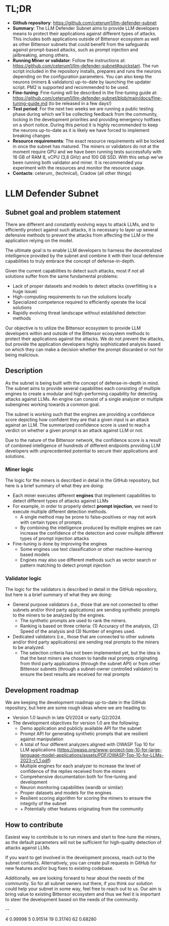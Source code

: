 # TL;DR
- **Github repository**: https://github.com/ceterum1/llm-defender-subnet
- **Summary**: The LLM Defender Subnet aims to provide LLM developers means to protect their applications against different types of attacks. This includes both applications outside of Bittensor ecosystem as well as other Bittensor subnets that could benefit from the safeguards against prompt-based attacks, such as prompt injection and jailbreaking, among others.
- **Running Miner or validator**: Follow the instructions at: https://github.com/ceterum1/llm-defender-subnet#quickstart. The run script included in the repository installs, prepares and runs the neurons depending on the configuration parameters. You can also keep the neurons (miners & validators) up-to-date by launching the updater script. PM2 is supported and recommended to be used.
- **Fine-tuning**: Fine-tuning will be described in the fine-tuning guide at: https://github.com/ceterum1/llm-defender-subnet/blob/main/docs/fine-tuning-guide.md (to be released in a few days!)
- **Test period**: For the next two weeks we are running a public testing phase during which we'll be collecting feedback from the community, locking in the development priorities and providing emergency hotfixes on a short notice. During this period it is highly recommended to keep the neurons up-to-date as it is likely we have forced to implement breaking changes 
- **Resource requirements**: The exact resource requirements will be locked in once the subnet has matured. The miners or validators do not at the moment require GPU and we have been running tests successfully with 16 GB of RAM 8, vCPU (3,8 GHz) and 100 GB SSD. With this setup we've been running both validator and miner. It is recommended you experiment with the resources and monitor the resource usage. 
- **Contacts**: ceterum_ (technical), Cradow (all other things) 


# LLM Defender Subnet

## Subnet goal and problem statement
There are different and constantly evolving ways to attack LLMs, and to efficiently protect against such attacks, it is necessary to layer up several defensive methods to prevent the attacks from affecting the LLM or the application relying on the model.

The ultimate goal is to enable LLM developers to harness the decentralized intelligence provided by the subnet and combine it with their local defensive capabilities to truly embrace the concept of defense-in-depth.

Given the current capabilities to detect such attacks, most if not all solutions suffer from the same fundamental problems:
- Lack of proper datasets and models to detect attacks (overfitting is a huge issue)
- High-computing requirements to run the solutions locally
- Specialized competence required to efficiently operate the local solutions
- Rapidly evolving threat landscape without established detection methods

Our objective is to utilize the Bittensor ecosystem to provide LLM developers within and outside of the Bittensor ecosystem methods to protect their applications against the attacks. We do not prevent the attacks, but provide the application developers highly sophisticated analysis based on which they can make a decision whether the prompt discarded or not for being malicious.

## Description
As the subnet is being built with the concept of defense-in-depth in mind. The subnet aims to provide several capabilities each consisting of multiple engines to create a modular and high-performing capability for detecting attacks against LLMs. An engine can consist of a single analyzer or multiple subengines working towards a common goal.

The subnet is working such that the engines are providing a confidence score depicting how confident they are that a given input is an attack against an LLM. The summarized confidence score is used to reach a verdict on whether a given prompt is an attack against LLM or not.

Due to the nature of the Bittensor network, the confidence score is a result of combined intelligence of hundreds of different endpoints providing LLM developers with unprecedented potential to secure their applications and solutions.

### Miner logic
The logic for the miners is described in detail in the GitHub repository, but here is a brief summary of what they are doing:
- Each miner executes different **engines** that implement capabilities to detect different types of attacks against LLMs
- For example, in order to properly detect **prompt injection**, we need to execute multiple different detection methods. 
    - A single method may be prone to false-positives or may not work with certain types of prompts.
    - By combining the intelligence produced by multiple engines we can increase the confidence of the detection and cover multiple different types of prompt injection attacks
- Fine-tuning is done by improving the engines
    - Some engines use text classification or other machine-learning based models
    - Engines may also use different methods such as vector search or pattern matching to detect prompt injection

### Validator logic
The logic for the validators is described in detail in the GitHub repository, but here is a brief summary of what they are doing:
- General purpose validators (i.e., those that are not connected to other subnets and/or third party applications) are sending synthetic prompts to the miners to be analyzed by the engines. 
    - The synthetic prompts are used to rank the miners.
    - Ranking is based on three criteria: (1) Accuracy of the analysis, (2) Speed of the analysis and (3) Number of engines used.
- Dedicated validators (i.e., those that are connected to other subnets and/or third party applications) are sending real prompts to the miners to be analyzed. 
    - The selection criteria has not been implemented yet, but the idea is that the best miners are chosen to handle real prompts originating from third party applications (through the subnet API) or from other Bittensor subnets (through a subnet-owner controlled validator) to ensure the best results are received for real prompts


## Development roadmap
We are keeping the development roadmap up-to-date in the GitHub repository, but here are some rough ideas where we are heading to:
- Version 1.0 launch in late Q1/2024 or early Q2/2024.
- The development objectives for version 1.0 are the following:
    - Demo application and publicly available API for the subnet
    - Prompt API for generating synthetic prompts that are resilient against manipulation
    - A total of four different analyzers aligned with OWASP Top 10 for LLM applications (https://owasp.org/www-project-top-10-for-large-language-model-applications/assets/PDF/OWASP-Top-10-for-LLMs-2023-v1_1.pdf)
    - Multiple engines for each analyzer to increase the level of confidence of the replies received from the miners
    - Comprehensive documentation both for fine-tuning and development
    - Neuron monitoring capabilities (wandb or similar)
    - Proper datasets and models for the engines
    - Resilient scoring algorithm for scoring the miners to ensure the integrity of the subnet
    - \+ Potentially other features originating from the community

## How to contribute 
Easiest way to contribute is to run miners and start to fine-tune the miners, as the default parameters will not be sufficient for high-quality detection of attacks against LLMs.

If you want to get involved in the development process, reach out to the subnet contacts. Alternatively, you can create pull requests in GitHub for new features and/or bug fixes to existing codebase.

Additionally, we are looking forward to hear about the needs of the community. So for all subnet owners out there, if you think our solution could help your subnet in some way, feel free to reach out to us. Our aim is bring value to existing Bittensor ecosystem and thus we feel it is important to steer the development based on the needs of the community.



--


4 0.99998
5 0.91514
19 0.31740
62 0.68280

